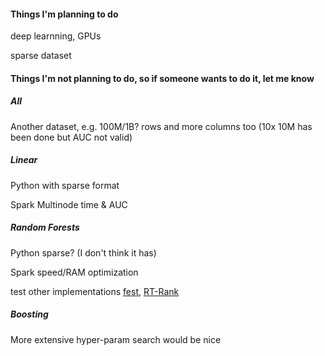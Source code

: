 


#### Things I'm planning to do

deep learnning, GPUs

sparse dataset



#### Things I'm not planning to do, so if someone wants to do it, let me know 


##### All

Another dataset, e.g. 100M/1B? rows and more columns too (10x 10M has been done
but AUC not valid)



##### Linear

Python with sparse format

Spark Multinode time & AUC




##### Random Forests

Python sparse? (I don't think it has)

Spark speed/RAM optimization

test other implementations [fest](http://lowrank.net/nikos/fest/), 
[RT-Rank](https://sites.google.com/site/rtranking/home)


##### Boosting

More extensive hyper-param search would be nice

